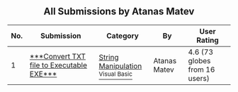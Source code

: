 ﻿<div align="center">

## All Submissions by Atanas Matev

</div>

No.  | Submission | Category | By   | User Rating
---- | ---------- | -------- | ---- | -----------
1 | [\*\*\*Convert TXT file to Executable EXE\*\*\*<br />](https://github.com/Planet-Source-Code/atanas-matev-convert-txt-file-to-executable-exe__1-2071) | [String Manipulation<br /><sup>Visual Basic</sup>](../ByCategory/string-manipulation__1-5.md) | Atanas Matev | 4.6 (73 globes from 16 users)
